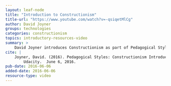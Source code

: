 ```yaml
---
layout: leaf-node
title: "Introduction to Constructionism"
title-url: "https://www.youtube.com/watch?v=-qsiqetMlCg"
author: David Joyner
groups: technologies
categories: constructionism
topics: introductory-resources-video
summary: >
    David Joyner introduces Constructionism as part of Pedagogical Styles.
cite: |
    Joyner, David. (2016). Pedagogical Styles: Constructionism Introductory Video.
        Udacity.  June 6, 2016.
pub-date: 2016-06-06
added-date: 2016-06-06
resource-type: video
---
```

